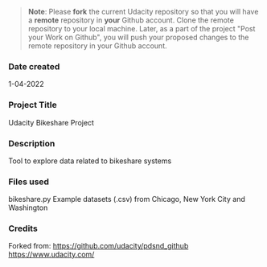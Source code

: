 >**Note**: Please **fork** the current Udacity repository so that you will have a **remote** repository in **your** Github account. Clone the remote repository to your local machine. Later, as a part of the project "Post your Work on Github", you will push your proposed changes to the remote repository in your Github account.

### Date created
1-04-2022

### Project Title
Udacity Bikeshare Project

### Description
Tool to explore data related to bikeshare systems

### Files used
bikeshare.py
Example datasets (.csv) from Chicago, New York City and Washington

### Credits
Forked from: https://github.com/udacity/pdsnd_github
https://www.udacity.com/


